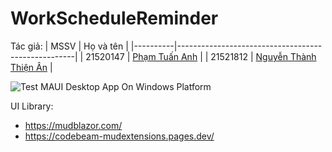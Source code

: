 # WorkScheduleReminder

Tác giả:
| MSSV     | Họ và tên                                          |
|----------|----------------------------------------------------|
| 21520147 | [Phạm Tuấn Anh](https://github.com/DickyDicky7)    |
| 21521812 | [Nguyễn Thành Thiện Ân](https://github.com/ZeVnan) |

![Test MAUI Desktop App On Windows Platform](https://github.com/DickyDicky7/SE121.O11/actions/workflows/dotnet.maui.ci.yml/badge.svg)

UI Library:
- https://mudblazor.com/
- https://codebeam-mudextensions.pages.dev/

